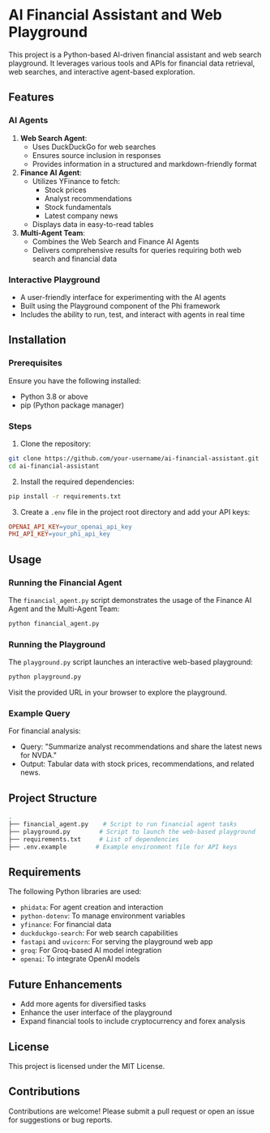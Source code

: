 # AI Financial Assistant and Web Playground
This project is a Python-based AI-driven financial assistant and web search playground. It leverages various tools and APIs for financial data retrieval, web searches, and interactive agent-based exploration.
## Features
### AI Agents
1. **Web Search Agent**:
   - Uses DuckDuckGo for web searches
   - Ensures source inclusion in responses
   - Provides information in a structured and markdown-friendly format
2. **Finance AI Agent**:
   - Utilizes YFinance to fetch:
     - Stock prices
     - Analyst recommendations
     - Stock fundamentals
     - Latest company news
   - Displays data in easy-to-read tables
3. **Multi-Agent Team**:
   - Combines the Web Search and Finance AI Agents
   - Delivers comprehensive results for queries requiring both web search and financial data
### Interactive Playground
- A user-friendly interface for experimenting with the AI agents
- Built using the Playground component of the Phi framework
- Includes the ability to run, test, and interact with agents in real time
## Installation
### Prerequisites
Ensure you have the following installed:
- Python 3.8 or above
- pip (Python package manager)
### Steps
1. Clone the repository:
```bash
git clone https://github.com/your-username/ai-financial-assistant.git
cd ai-financial-assistant
```
2. Install the required dependencies:
```bash
pip install -r requirements.txt
```
3. Create a `.env` file in the project root directory and add your API keys:
```makefile
OPENAI_API_KEY=your_openai_api_key
PHI_API_KEY=your_phi_api_key
```
## Usage
### Running the Financial Agent
The `financial_agent.py` script demonstrates the usage of the Finance AI Agent and the Multi-Agent Team:
```bash
python financial_agent.py
```
### Running the Playground
The `playground.py` script launches an interactive web-based playground:
```bash
python playground.py
```
Visit the provided URL in your browser to explore the playground.
### Example Query
For financial analysis:
* Query: "Summarize analyst recommendations and share the latest news for NVDA."
* Output: Tabular data with stock prices, recommendations, and related news.
## Project Structure
```bash
.
├── financial_agent.py    # Script to run financial agent tasks
├── playground.py        # Script to launch the web-based playground
├── requirements.txt     # List of dependencies
├── .env.example        # Example environment file for API keys
```
## Requirements
The following Python libraries are used:
* `phidata`: For agent creation and interaction
* `python-dotenv`: To manage environment variables
* `yfinance`: For financial data
* `duckduckgo-search`: For web search capabilities 
* `fastapi` and `uvicorn`: For serving the playground web app
* `groq`: For Groq-based AI model integration
* `openai`: To integrate OpenAI models
## Future Enhancements
* Add more agents for diversified tasks
* Enhance the user interface of the playground
* Expand financial tools to include cryptocurrency and forex analysis
## License
This project is licensed under the MIT License.
## Contributions
Contributions are welcome! Please submit a pull request or open an issue for suggestions or bug reports.
